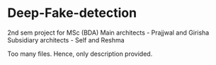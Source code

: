 # Deep-Fake-detection

2nd sem project for MSc (BDA) 
Main architects - Prajjwal and Girisha
Subsidiary architects - Self and Reshma

Too many files.
Hence, only description provided.
